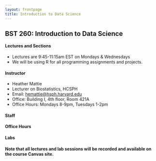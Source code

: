 ```yaml
---
layout: frontpage
title: Introduction to Data Science
---
```


## BST 260: Introduction to Data Science

#### Lectures and Sections

* Lectures are 9:45-11:15am EST on Mondays & Wednesdays
* We will be using R for all programming assignments and projects. 

#### Instructor

* Heather Mattie
* Lecturer on Biostatistics, HCSPH
* Email: hemattie@hsph.harvard.edu
* Office: Building I, 4th floor, Room 421A 
* Office Hours: Mondays 8-9pm, Tuesdays 1-2pm

#### Staff


#### Office Hours


#### Labs

#### Note that all lectures and lab sessions will be recorded and available on the course Canvas site.
